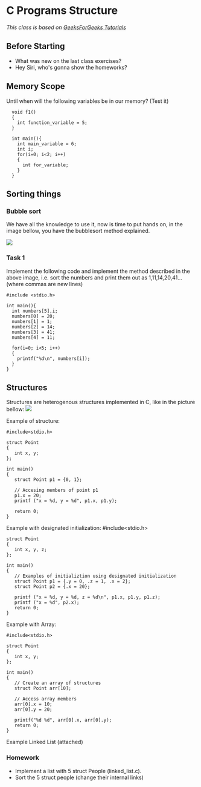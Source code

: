 # C Programs Structure
*This class is based on  [GeeksForGeeks Tutorials](https://www.geeksforgeeks.org/structures-c/)*

## Before Starting

- What was new on the last class exercises?
- Hey Siri, who's gonna show the homeworks?


## Memory Scope
Until when will the following variables be in our memory? (Test it)

      void f1()
      {
        int function_variable = 5;
      }

      int main(){
        int main_variable = 6;
        int i;
        for(i=0; i<2; i++)
        {
          int for_variable;
        }
      }

## Sorting things



### Bubble sort
We have all the knowledge to use it, now is time to put hands on, in the image bellow, you have the bubblesort method explained.

![](https://codingcompiler.com/wp-content/uploads/2017/10/bubble-sort-in-c-768x456.png)



### Task 1
Implement the following code and implement the method described in the above image, i.e. sort the numbers and print them out as 1,11,14,20,41... (where commas are new lines)

    #include <stdio.h>

    int main(){
      int numbers[5],i;
      numbers[0] = 20;
      numbers[1] = 1;
      numbers[2] = 14;
      numbers[3] = 41;
      numbers[4] = 11;

      for(i=0; i<5; i++)
      {
    	printf("%d\n", numbers[i]);
      }
    }


## Structures

Structures are heterogenous structures implemented in C, like in the picture bellow:
![](https://www.geeksforgeeks.org/wp-content/uploads/Structure-In-C.png)

Example of structure:

    #include<stdio.h>

    struct Point
    {
       int x, y;
    };

    int main()
    {
       struct Point p1 = {0, 1};

       // Accesing members of point p1
       p1.x = 20;
       printf ("x = %d, y = %d", p1.x, p1.y);

       return 0;
    }

Example with designated initialization:
    #include<stdio.h>

    struct Point
    {
       int x, y, z;
    };

    int main()
    {
       // Examples of initializtion using designated initialization
       struct Point p1 = {.y = 0, .z = 1, .x = 2};
       struct Point p2 = {.x = 20};

       printf ("x = %d, y = %d, z = %d\n", p1.x, p1.y, p1.z);
       printf ("x = %d", p2.x);
       return 0;
    }

Example with Array:


    #include<stdio.h>

    struct Point
    {
       int x, y;
    };

    int main()
    {
       // Create an array of structures
       struct Point arr[10];

       // Access array members
       arr[0].x = 10;
       arr[0].y = 20;

       printf("%d %d", arr[0].x, arr[0].y);
       return 0;
    }

Example Linked List (attached)

### Homework
 - Implement a list with 5 struct People (linked_list.c).
 - Sort the 5 struct people (change their internal links)
